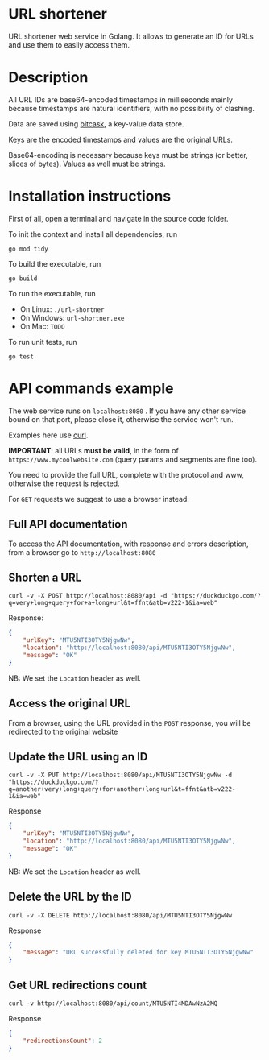 # URL shortener

URL shortener web service in Golang. It allows to generate an ID for URLs and use them to easily access them.

# Description

All URL IDs are base64-encoded timestamps in milliseconds mainly because timestamps are natural identifiers, with no possibility of clashing.

Data are saved using [bitcask](https://github.com/prologic/bitcask), a key-value data store.

Keys are the encoded timestamps and values are the original URLs.

Base64-encoding is necessary because keys must be strings (or better, slices of bytes). Values as well must be strings.

# Installation instructions

First of all, open a terminal and navigate in the source code folder.

To init the context and install all dependencies, run

``` 
go mod tidy
```

To build the executable, run

``` 
go build
```

To run the executable, run

* On Linux: `./url-shortner`
* On Windows: `url-shortner.exe`
* On Mac: `TODO`

To run unit tests, run

``` 
go test
```

# API commands example

The web service runs on `localhost:8080` . If you have any other service bound on that port, please close it, otherwise the service won't run.

Examples here use [curl](https://curl.haxx.se/).

**IMPORTANT**: all URLs **must be valid**, in the form of `https://www.mycoolwebsite.com` (query params and segments are fine too). 

You need to provide the full URL, complete with the protocol and www, otherwise the request is rejected. 

For `GET` requests we suggest to use a browser instead.

## Full API documentation

To access the API documentation, with response and errors description, from a browser go to `http://localhost:8080`

## Shorten a URL

``` 
curl -v -X POST http://localhost:8080/api -d "https://duckduckgo.com/?q=very+long+query+for+a+long+url&t=ffnt&atb=v222-1&ia=web"
```

Response:

``` json
{
	"urlKey": "MTU5NTI3OTY5NjgwNw",
	"location": "http://localhost:8080/api/MTU5NTI3OTY5NjgwNw",
	"message": "OK"
}
```

NB: We set the `Location` header as well.

## Access the original URL

From a browser, using the URL provided in the `POST` response, you will be redirected to the original website

## Update the URL using an ID

``` 
curl -v -X PUT http://localhost:8080/api/MTU5NTI3OTY5NjgwNw -d "https://duckduckgo.com/?q=another+very+long+query+for+another+long+url&t=ffnt&atb=v222-1&ia=web"
```

Response

``` json
{
	"urlKey": "MTU5NTI3OTY5NjgwNw",
	"location": "http://localhost:8080/api/MTU5NTI3OTY5NjgwNw",
	"message": "OK"
}
```

NB: We set the `Location` header as well.

## Delete the URL by the ID

``` 
curl -v -X DELETE http://localhost:8080/api/MTU5NTI3OTY5NjgwNw
```

Response

``` json
{
	"message": "URL successfully deleted for key MTU5NTI3OTY5NjgwNw"
}
```

## Get URL redirections count

``` 
curl -v http://localhost:8080/api/count/MTU5NTI4MDAwNzA2MQ
```

Response

``` json
{
	"redirectionsCount": 2
}
```

# 
